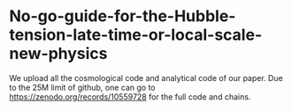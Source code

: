 # No-go-guide-for-the-Hubble-tension-late-time-or-local-scale-new-physics
We upload all the cosmological code and analytical code of our paper. Due to the 25M limit of github, one can go to https://zenodo.org/records/10559728 for the full code and chains.
